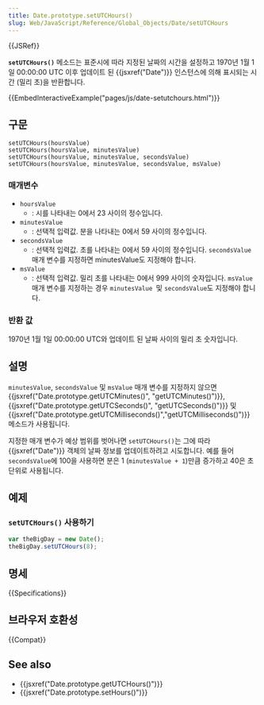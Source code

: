 ```yaml
---
title: Date.prototype.setUTCHours()
slug: Web/JavaScript/Reference/Global_Objects/Date/setUTCHours
---
```


{{JSRef}}

**`setUTCHours()`** 메소드는 표준시에 따라 지정된 날짜의 시간을 설정하고 1970년 1월 1일 00:00:00 UTC 이후 업데이트 된 {{jsxref("Date")}} 인스턴스에 의해 표시되는 시간 (밀리 초)을 반환합니다.

{{EmbedInteractiveExample("pages/js/date-setutchours.html")}}

## 구문

```js-nolint
setUTCHours(hoursValue)
setUTCHours(hoursValue, minutesValue)
setUTCHours(hoursValue, minutesValue, secondsValue)
setUTCHours(hoursValue, minutesValue, secondsValue, msValue)
```

### 매개변수

- `hoursValue`
  - : 시를 나타내는 0에서 23 사이의 정수입니다.
- `minutesValue`
  - : 선택적 입력값. 분을 나타내는 0에서 59 사이의 정수입니다.
- `secondsValue`
  - : 선택적 입력값. 초를 나타내는 0에서 59 사이의 정수입니다. `secondsValue` 매개 변수를 지정하면 minutesValue도 지정해야 합니다.
- `msValue`
  - : 선택적 입력값. 밀리 초를 나타내는 0에서 999 사이의 숫자입니다. `msValue` 매개 변수를 지정하는 경우 `minutesValue `및 `secondsValue`도 지정해야 합니다.

### 반환 값

1970년 1월 1일 00:00:00 UTC와 업데이트 된 날짜 사이의 밀리 초 숫자입니다.

## 설명

`minutesValue`, `secondsValue` 및 `msValue` 매개 변수를 지정하지 않으면 {{jsxref("Date.prototype.getUTCMinutes()", "getUTCMinutes()")}}, {{jsxref("Date.prototype.getUTCSeconds()", "getUTCSeconds()")}} 및 {{jsxref("Date.prototype.getUTCMilliseconds()","getUTCMilliseconds()")}} 메소드가 사용됩니다.

지정한 매개 변수가 예상 범위를 벗어나면 `setUTCHours()`는 그에 따라 {{jsxref("Date")}} 객체의 날짜 정보를 업데이트하려고 시도합니다. 예를 들어 `secondsValue`에 100을 사용하면 분은 1 (`minutesValue + 1`)만큼 증가하고 40은 초 단위로 사용됩니다.

## 예제

### `setUTCHours()` 사용하기

```js
var theBigDay = new Date();
theBigDay.setUTCHours(8);
```

## 명세

{{Specifications}}

## 브라우저 호환성

{{Compat}}

## See also

- {{jsxref("Date.prototype.getUTCHours()")}}
- {{jsxref("Date.prototype.setHours()")}}
